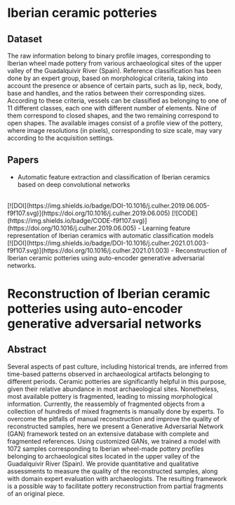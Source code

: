 
# Iberian ceramic potteries

## Dataset
The raw information belong to binary profile images, corresponding to Iberian wheel made pottery from various archaeological sites of the upper valley of the Guadalquivir River (Spain). 
Reference classification has been done by an expert group, based on morphological criteria, taking 
into account the presence or absence of certain parts, such as lip, neck, body, base and handles, and the ratios between their corresponding sizes.
According to these criteria, vessels can be classified as belonging to one of 11 different classes, each one with different number of elements. Nine of them
correspond to closed shapes, and the two remaining correspond to open shapes. The available images consist of a profile view of the pottery, where image resolutions (in pixels), corresponding to size scale, may vary according to the acquisition settings.

## Papers

- Automatic feature extraction and classification of Iberian ceramics based on deep convolutional networks 
<br/>
[![DOI](https://img.shields.io/badge/DOI-10.1016/j.culher.2019.06.005-f9f107.svg)](https://doi.org/10.1016/j.culher.2019.06.005)
[![CODE](https://img.shields.io/badge/CODE-f9f107.svg)](https://doi.org/10.1016/j.culher.2019.06.005)
- Learning feature representation of Iberian ceramics with automatic classification models 
<br/>
[![DOI](https://img.shields.io/badge/DOI-10.1016/j.culher.2021.01.003-f9f107.svg)](https://doi.org/10.1016/j.culher.2021.01.003)
- Reconstruction of Iberian ceramic potteries using auto-encoder generative adversarial networks.




# Reconstruction of Iberian ceramic potteries using auto-encoder generative adversarial networks

## Abstract
Several aspects of past culture, including historical trends, are inferred from time-based patterns observed in archaeological artifacts belonging to different periods. Ceramic potteries are significantly helpful in this purpose, given their relative abundance in most archaeological sites. Nonetheless, most available pottery is fragmented, leading to missing morphological information. Currently, the reassembly of fragmented objects from a collection of hundreds of mixed fragments is manually done by experts. To overcome the pitfalls of manual reconstruction and improve the quality of reconstructed samples, here we present a Generative Adversarial Network (GAN) framework tested on an extensive database with complete and fragmented references. Using customized GANs, we trained a model with 1072 samples corresponding to Iberian wheel-made pottery profiles belonging to archaeological sites located in the upper valley of the Guadalquivir River (Spain). We provide quantitative and qualitative assessments to measure the quality of the reconstructed samples, along with domain expert evaluation with archaeologists. The resulting framework is a possible way to facilitate pottery reconstruction from partial fragments of an original piece. 
